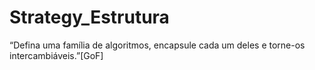 # Strategy_Estrutura

“Defina uma família de algoritmos, encapsule cada um deles e torne-os intercambiáveis.”[GoF]
